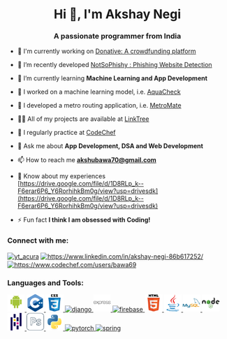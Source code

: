 <h1 align="center">Hi 👋, I'm Akshay Negi</h1>
<h3 align="center">A passionate programmer from India</h3>

- 🎢 I'm currently working on [Donative: A crowdfunding platform](https://github.com/akshubawa/donatie)

- 🔭 I’m recently developed [NotSoPhishy : Phishing Website Detection](https://github.com/akshubawa/PhishingWebsiteDetector)

- 🌱 I’m currently learning **Machine Learning and App Development**

- 👯 I worked on a machine learning model, i.e. [AquaCheck](https://github.com/akshubawa/AquaCheck.git)

- 🤝 I developed a metro routing application, i.e. [MetroMate](https://github.com/akshubawa/Metromate.git)

- 👨‍💻 All of my projects are available at [LinkTree](https://linktr.ee/project_contribution)

- 📝 I regularly practice at [CodeChef](https://www.codechef.com/users/bawa69)

- 💬 Ask me about **App Development, DSA and Web Development**

- 📫 How to reach me **akshubawa70@gmail.com**

- 📄 Know about my experiences [https://drive.google.com/file/d/1D8RLp_k--F6erar6P6_Y6RorhihkBm0g/view?usp=drivesdk](https://drive.google.com/file/d/1D8RLp_k--F6erar6P6_Y6RorhihkBm0g/view?usp=drivesdk)

- ⚡ Fun fact **I think I am obsessed with Coding!**

<h3 align="left">Connect with me:</h3>
<p align="left">
<a href="https://twitter.com/yt_acura" target="blank"><img align="center" src="https://raw.githubusercontent.com/rahuldkjain/github-profile-readme-generator/master/src/images/icons/Social/twitter.svg" alt="yt_acura" height="30" width="40" /></a>
<a href="https://linkedin.com/in/https://www.linkedin.com/in/akshay-negi-86b617252/" target="blank"><img align="center" src="https://raw.githubusercontent.com/rahuldkjain/github-profile-readme-generator/master/src/images/icons/Social/linked-in-alt.svg" alt="https://www.linkedin.com/in/akshay-negi-86b617252/" height="30" width="40" /></a>
<a href="https://www.codechef.com/users/https://www.codechef.com/users/bawa69" target="blank"><img align="center" src="https://cdn.jsdelivr.net/npm/simple-icons@3.1.0/icons/codechef.svg" alt="https://www.codechef.com/users/bawa69" height="30" width="40" /></a>
</p>

<h3 align="left">Languages and Tools:</h3>
<p align="left"> <a href="https://developer.android.com" target="_blank" rel="noreferrer"> <img src="https://raw.githubusercontent.com/devicons/devicon/master/icons/android/android-original-wordmark.svg" alt="android" width="40" height="40"/> </a> <a href="https://www.w3schools.com/cpp/" target="_blank" rel="noreferrer"> <img src="https://raw.githubusercontent.com/devicons/devicon/master/icons/cplusplus/cplusplus-original.svg" alt="cplusplus" width="40" height="40"/> </a> <a href="https://www.w3schools.com/css/" target="_blank" rel="noreferrer"> <img src="https://raw.githubusercontent.com/devicons/devicon/master/icons/css3/css3-original-wordmark.svg" alt="css3" width="40" height="40"/> </a> <a href="https://www.djangoproject.com/" target="_blank" rel="noreferrer"> <img src="https://cdn.worldvectorlogo.com/logos/django.svg" alt="django" width="40" height="40"/> </a> <a href="https://expressjs.com" target="_blank" rel="noreferrer"> <img src="https://raw.githubusercontent.com/devicons/devicon/master/icons/express/express-original-wordmark.svg" alt="express" width="40" height="40"/> </a> <a href="https://firebase.google.com/" target="_blank" rel="noreferrer"> <img src="https://www.vectorlogo.zone/logos/firebase/firebase-icon.svg" alt="firebase" width="40" height="40"/> </a> <a href="https://www.w3.org/html/" target="_blank" rel="noreferrer"> <img src="https://raw.githubusercontent.com/devicons/devicon/master/icons/html5/html5-original-wordmark.svg" alt="html5" width="40" height="40"/> </a> <a href="https://www.java.com" target="_blank" rel="noreferrer"> <img src="https://raw.githubusercontent.com/devicons/devicon/master/icons/java/java-original.svg" alt="java" width="40" height="40"/> </a> <a href="https://www.mysql.com/" target="_blank" rel="noreferrer"> <img src="https://raw.githubusercontent.com/devicons/devicon/master/icons/mysql/mysql-original-wordmark.svg" alt="mysql" width="40" height="40"/> </a> <a href="https://nodejs.org" target="_blank" rel="noreferrer"> <img src="https://raw.githubusercontent.com/devicons/devicon/master/icons/nodejs/nodejs-original-wordmark.svg" alt="nodejs" width="40" height="40"/> </a> <a href="https://pandas.pydata.org/" target="_blank" rel="noreferrer"> <img src="https://raw.githubusercontent.com/devicons/devicon/2ae2a900d2f041da66e950e4d48052658d850630/icons/pandas/pandas-original.svg" alt="pandas" width="40" height="40"/> </a> <a href="https://www.photoshop.com/en" target="_blank" rel="noreferrer"> <img src="https://raw.githubusercontent.com/devicons/devicon/master/icons/photoshop/photoshop-line.svg" alt="photoshop" width="40" height="40"/> </a> <a href="https://www.python.org" target="_blank" rel="noreferrer"> <img src="https://raw.githubusercontent.com/devicons/devicon/master/icons/python/python-original.svg" alt="python" width="40" height="40"/> </a> <a href="https://pytorch.org/" target="_blank" rel="noreferrer"> <img src="https://www.vectorlogo.zone/logos/pytorch/pytorch-icon.svg" alt="pytorch" width="40" height="40"/> </a> <a href="https://spring.io/" target="_blank" rel="noreferrer"> <img src="https://www.vectorlogo.zone/logos/springio/springio-icon.svg" alt="spring" width="40" height="40"/> </a> </p>
